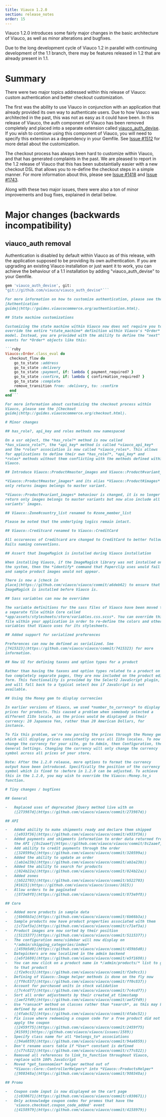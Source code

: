```yaml
---
title: Viauco 1.2.0
section: release_notes
order: 15
---
```


Viauco 1.2.0 introduces some fairly major changes in the basic
architecture of Viauco, as well as minor alterations and bugfixes.

Due to the long development cycle of Viauco 1.2 in parallel with
continuing development of the 1.1 branch, there may be features released
in 1.2 that are already present in 1.1.

# Summary

There were two major topics addressed within this release of Viauco:
custom authentication and better checkout customization.

The first was the ability to use Viauco in conjunction with an
application that already provided its own way to authenticate users. Due
to how Viauco was architected in the past, this was not as easy as it
could have been. In this release of Viauco, the auth component of Viauco
has been removed completely and placed into a separate extension called
[viauco_auth_devise](https://github.com/viauco/viauco_auth_devise). If
you wish to continue using this component of Viauco, you will need to
specify this extension as a dependency in your Gemfile. See [Issue
#1512](https://github.com/viauco/viauco/pull/1512) for more detail about
the customization.

The checkout process has always been hard to customize within Viauco, and
that has generated complaints in the past. We are pleased to report in
the 1.2 release of Viauco that this has been substaintially easier with a
new checkout DSL that allows you to re-define the checkout steps in a
simple manner. For more information about this, please see [Issue
#1418](https://github.com/viauco/viauco/pull/1418) and [Issue
#1743](https://github.com/viauco/viauco/pull/1743).

Along with these two major issues, there were also a ton of minor
improvements and bug fixes, explained in detail below.

# Major changes (backwards incompatibility)

## viauco_auth removal

Authentication is disabled by default within Viauco as of this release,
with the application supposed to be providing its own authentication. If
you are upgrading an existing Viauco installation or just want it to
work, you can achieve the behaviour of a 1.1 installation by adding
"viauco_auth_devise" to your Gemfile.

````ruby
gem 'viauco_auth_devise', git:
"git://github.com/viauco/viauco_auth_devise"```

For more information on how to customize authentication, please see the
[Authentication
guide](http://guides.viaucocommerce.org/authentication.html).

## State machine customizations

Customizing the state machine within Viauco now does not require you to
override the entire *state_machine* definition within Viauco's *Order*
model. Instead, you are provided with the ability to define the "next"
events for *Order* objects like this:

```ruby
Viauco::Order.class_eval do
  checkout_flow do
    go_to_state :address
    go_to_state :delivery
    go_to_state :payment, if: lambda { payment_required? }
    go_to_state :confirm, if: lambda { confirmation_required? }
    go_to_state :complete
    remove_transition from: :delivery, to: :confirm
  end
end```

For more information about customizing the checkout process within
Viauco, please see the [Checkout
guide](http://guides.viaucocommerce.org/checkout.html).

# Minor changes

## has_role?, api_key and roles methods now namespaced

On a usr object, the *has_role?* method is now called
*has_viauco_role?*, the *api_key* method is called *viauco_api_key*
and the *roles* association is now called *viauco_roles*. This allows
for applications to define their own *has_role?*, *api_key* and
*roles* methods without them conflicting with the methods defined within
Viauco.

## Introduce Viauco::Product#master_images and Viauco::Product#variant_images

*Viauco::Product#master_images* and its alias *Viauco::Product#images*
only returns images belongs to master variant.

*Viauco::Product#variant_images* behaviour is changed, it is no longer
return only images belongs to master variants but now also include all
variants' images.

## Viauco::Zone#country_list renamed to #zone_member_list

Please be noted that the underlying logics remain intact.

## Viauco::Creditcard renamed to Viauco::CreditCard

All occurences of Creditcard are changed to CreditCard to better follow
Rails naming conventions.

## Assert that ImageMagick is installed during Viauco installation

When installing Viauco, if the ImageMagick library was not installed on
the system, then the *identify* command that Paperclip uses would fail
and sample product images would not appear.

There is now a [check in
place](https://github.com/viauco/viauco/commit/a6deb62) to ensure that
ImageMagick is installed before Viauco is.

## Sass variables can now be overriden

The variable definitions for the sass files of Viauco have been moved to
a separate file within Core called
*app/assets/stylesheets/store/variables.css.scss*. You can override this
file within your application in order to re-define the colors and other
variables that Viauco uses for its stylesheets.

## Added support for serialized preferences

Preferences can now be defined as serialized. See
[7415323](https://github.com/viauco/viauco/commit/7415323) for more
information.

## New UI for defining taxons and option types for a product

Rather than having the taxons and option types related to a product on
two completely separate pages, they are now included on the product edit
form. This functionality is provided by the Select2 JavaScript plugin,
and will fall back to a typical select box if JavaScript is not
available.

## Using the Money gem to display currencies

In earlier versions of Viauco, we used *number_to_currency* to display
prices for products. This caused a problem when somebody selected a
different I18n locale, as the prices would be displayed in their
currency: 20 Japanese Yen, rather than 20 American Dollars, for
instance.

To fix this problem, we're now parsing the prices through the Money gem
which will display prices consistently across all I18n locales. To now
change the currency for your site, go to Admin, then Configuration, then
General Settings. Changing the currency will only change the currency
symbol across all prices of your store.

Note: After the 1.2.0 release, more options to format the currency
output have been introduced. Specifically the position of the currency
symbol which is fixed to :before in 1.2.0 can be adjusted. To achieve
this in the 1.2.0, you may wish to override the Viauco::Money.to_s
function.

# Tiny changes / bugfixes

## General

-   Replaced uses of deprecated jQuery method live with on
    ([273987d](https://github.com/viauco/viauco/commit/273987d))

## API

-   Added ability to make shipments ready and declare them shipped
    ([e933f36](https://github.com/viauco/viauco/commit/e933f36))
-   Added payments and shipments information to order data returned from
    the API ([8c2aaef](https://github.com/viauco/viauco/commit/8c2aaef))
-   Add ability to credit payments through the order
    ([320599a](https://github.com/viauco/viauco/commit/320599a))
-   Added the ability to update an order
    ([ab1e23b](https://github.com/viauco/viauco/commit/ab1e23b))
-   Added the ability to search for products
    ([024b22a](https://github.com/viauco/viauco/commit/024b22a))
-   Added zones
    ([b522703](https://github.com/viauco/viauco/commit/b522703)
    [#1615](https://github.com/viauco/viauco/issues/1615))
-   Allow orders to be paginated
    ([873e9f8](https://github.com/viauco/viauco/commit/873e9f8))

## Core

-   Added more products in sample data
    ([6b66b3a](https://github.com/viauco/viauco/commit/6b66b3a))
-   Sample products now have product properties associated with them
    ([c71ef3a](https://github.com/viauco/viauco/commit/c71ef3a))
-   Product images are now sorted by their position
    ([5115377](https://github.com/viauco/viauco/commit/5115377))
-   The configuration menu/sidebar will now display on
    */admin/shipping_categories/index*
    ([459b5d0](https://github.com/viauco/viauco/commit/459b5d0))
-   Datepickers are now localized in the admin backend
    ([e5f1680](https://github.com/viauco/viauco/commit/e5f1680))
-   You can now click on a product name in */admin/products/* list to go
    to that product
    ([f2e9cc3](https://github.com/viauco/viauco/commit/f2e9cc3))
-   Defining of Viauco::Image helper methods is done on the fly now
    ([ff0c837](https://github.com/viauco/viauco/commit/ff0c837))
-   Account for purchased units in stock validation
    ([7c4cd77](https://github.com/viauco/viauco/commit/7c4cd77))
-   Sort all order adjustments by their created_at timestamp
    ([aef2fd9](https://github.com/viauco/viauco/commit/aef2fd9))
-   Use *ransack* method on classes rather than *search*, as this may be
    defined by an extension
    ([4fabc52](https://github.com/viauco/viauco/commit/4fabc52))
-   Fix issue where redeeming a coupon code for a free product did not
    apply the coupon
    ([2459f75](https://github.com/viauco/viauco/commit/2459f75)
    [#1589](https://github.com/viauco/viauco/issues/1589))
-   Specify class name for all *belongs_to* associations
    ([94a6859](https://github.com/viauco/viauco/commit/94a6859))
-   Don't rename users table if *User* constant is defined
    ([c77c822](https://github.com/viauco/viauco/commit/c77c822))
-   Removed all references to link_to_function throughout Viauco,
    replace with 100% JavaScript
-   Moved *get_taxonomies* helper method out of
    *Viauco::Core::ControllerHelpers* into *Viauco::ProductsHelper*
    ([980348a](https://github.com/viauco/viauco/commit/980348a))

## Promo

-   Coupon code input is now displayed on the cart page
    ([c030671](https://github.com/viauco/viauco/commit/c030671))
-   Only acknowledge coupon codes for promos that have the
    'viauco.checkout.coupon_code_added' event
    ([4158979](https://github.com/viauco/viauco/commit/4158979))
````
